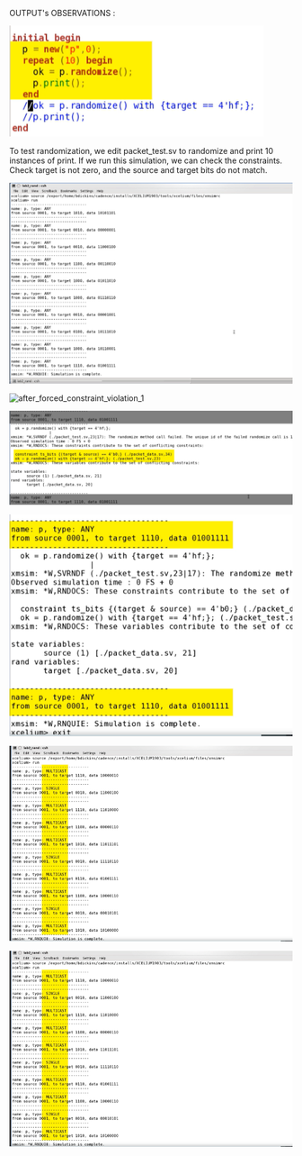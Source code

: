 OUTPUT's OBSERVATIONS : 


![code1](code1.png)

To test randomization, we edit packet_test.sv to randomize and print 10 instances of print.
If we run this simulation, we can check the constraints. Check target is not 
zero, and the source and target bits do not match.

![before_constraint_violation_1](before_constraint_violation_1.png)


![after_forced_constraint_violation_1](after_forced_constraint_violation_1.png)


![SV_2](SV_2.png)


![SV_3](SV_3.png)


![SV_4](SV_4.png)


![SV_4](SV_4.png)
